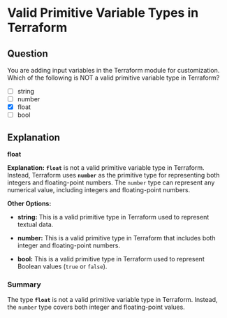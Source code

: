 # Valid Primitive Variable Types in Terraform

## Question

You are adding input variables in the Terraform module for customization. Which of the following is NOT a valid primitive variable type in Terraform?

- [ ] string
- [ ] number
- [x] float
- [ ] bool

## Explanation

**float**

**Explanation:** **`float`** is not a valid primitive variable type in Terraform. Instead, Terraform uses **`number`** as the primitive type for representing both integers and floating-point numbers. The `number` type can represent any numerical value, including integers and floating-point numbers.

**Other Options:**

- **string:** This is a valid primitive type in Terraform used to represent textual data.

- **number:** This is a valid primitive type in Terraform that includes both integer and floating-point numbers.

- **bool:** This is a valid primitive type in Terraform used to represent Boolean values (`true` or `false`).

### Summary

The type **`float`** is not a valid primitive variable type in Terraform. Instead, the `number` type covers both integer and floating-point values.
